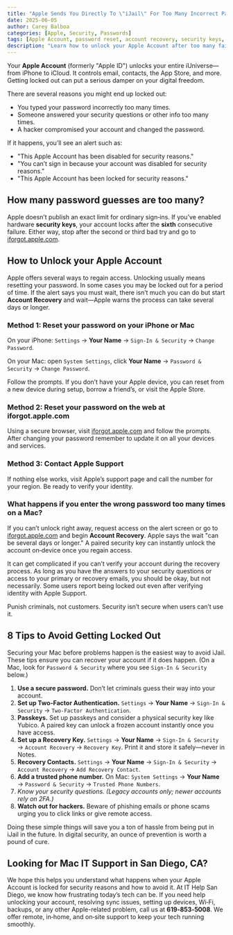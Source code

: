 ```yaml
---
title: "Apple Sends You Directly To \"iJail\" For Too Many Incorrect Password Guesses!"
date: 2025-06-05
author: Carey Balboa
categories: [Apple, Security, Passwords]
tags: [Apple Account, password reset, account recovery, security keys, passkeys]
description: "Learn how to unlock your Apple Account after too many failed sign-ins and avoid 'iJail'. Updated for 2025 with passkeys and security key tips."
---
```


Your **Apple Account** (formerly "Apple ID") unlocks your entire iUniverse—from iPhone to iCloud. It controls email, contacts, the App Store, and more. Getting locked out can put a serious damper on your digital freedom.

There are several reasons you might end up locked out:

- You typed your password incorrectly too many times.
- Someone answered your security questions or other info too many times.
- A hacker compromised your account and changed the password.

If it happens, you’ll see an alert such as:

- "This Apple Account has been disabled for security reasons."
- "You can’t sign in because your account was disabled for security reasons."
- "This Apple Account has been locked for security reasons."

## How many password guesses are too many?

Apple doesn’t publish an exact limit for ordinary sign‑ins. If you’ve enabled hardware **security keys**, your account locks after the **sixth** consecutive failure. Either way, stop after the second or third bad try and go to [iforgot.apple.com](https://iforgot.apple.com).

## How to Unlock your Apple Account

Apple offers several ways to regain access. Unlocking usually means resetting your password. In some cases you may be locked out for a period of time. If the alert says you must wait, there isn’t much you can do but start **Account Recovery** and wait—Apple warns the process can take several days or longer.

### Method 1: Reset your password on your iPhone or Mac

On your iPhone: `Settings` → **Your Name** → `Sign‑In & Security` → `Change Password`.

On your Mac: open `System Settings`, click **Your Name** → `Password & Security` → `Change Password`.

Follow the prompts. If you don’t have your Apple device, you can reset from a new device during setup, borrow a friend’s, or visit the Apple Store.

### Method 2: Reset your password on the web at iforgot.apple.com

Using a secure browser, visit [iforgot.apple.com](https://iforgot.apple.com) and follow the prompts. After changing your password remember to update it on all your devices and services.

### Method 3: Contact Apple Support

If nothing else works, visit Apple’s support page and call the number for your region. Be ready to verify your identity.

### What happens if you enter the wrong password too many times on a Mac?

If you can’t unlock right away, request access on the alert screen or go to [iforgot.apple.com](https://iforgot.apple.com) and begin **Account Recovery**. Apple says the wait "can be several days or longer." A paired security key can instantly unlock the account on‑device once you regain access.

It can get complicated if you can’t verify your account during the recovery process. As long as you have the answers to your security questions or access to your primary or recovery emails, you should be okay, but not necessarily. Some users report being locked out even after verifying identity with Apple Support.

Punish criminals, not customers. Security isn’t secure when users can’t use it.

## 8 Tips to Avoid Getting Locked Out

Securing your Mac before problems happen is the easiest way to avoid iJail. These tips ensure you can recover your account if it does happen. (On a Mac, look for `Password & Security` where you see `Sign‑In & Security` below.)

1. **Use a secure password.** Don’t let criminals guess their way into your account.
2. **Set up Two‑Factor Authentication.** `Settings` → **Your Name** → `Sign‑In & Security` → `Two‑Factor Authentication`.
3. **Passkeys.** Set up passkeys and consider a physical security key like Yubico. A paired key can unlock a frozen account instantly once you have access.
4. **Set up a Recovery Key.** `Settings` → **Your Name** → `Sign‑In & Security` → `Account Recovery` → `Recovery Key`. Print it and store it safely—never in Notes.
5. **Recovery Contacts.** `Settings` → **Your Name** → `Sign‑In & Security` → `Account Recovery` → `Add Recovery Contact`.
6. **Add a trusted phone number.** On Mac: `System Settings` → **Your Name** → `Password & Security` → `Trusted Phone Numbers`.
7. **Know your security questions.* (Legacy accounts only; newer accounts rely on 2FA.)*
8. **Watch out for hackers.** Beware of phishing emails or phone scams urging you to click links or give remote access.

Doing these simple things will save you a ton of hassle from being put in iJail in the future. In digital security, an ounce of prevention is worth a pound of cure.

## Looking for Mac IT Support in San Diego, CA?

We hope this helps you understand what happens when your Apple Account is locked for security reasons and how to avoid it. At IT Help San Diego, we know how frustrating today’s tech can be. If you need help unlocking your account, resolving sync issues, setting up devices, Wi‑Fi, backups, or any other Apple-related problem, call us at **619‑853‑5008**. We offer remote, in‑home, and on‑site support to keep your tech running smoothly.
